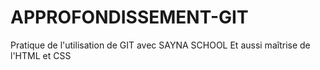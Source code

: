 # APPROFONDISSEMENT-GIT
Pratique de l'utilisation de GIT avec SAYNA SCHOOL
Et aussi maîtrise de l'HTML et CSS
